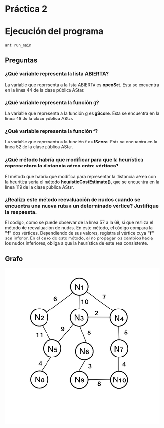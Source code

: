 # Práctica 2

# Ejecución del programa
```
ant run_main
```

## Preguntas
### ¿Qué variable representa la lista ABIERTA?
La variable que representa a la lista ABIERTA es **openSet**. Esta se encuentra en la línea 44 de la clase pública AStar.
### ¿Qué variable representa la función g?
La variable que representa a la función g es **gScore**. Esta se encuentra en la línea 48 de la clase pública AStar.
### ¿Qué variable representa la función f?
La variable que representa a la función f es **fScore**. Esta se encuentra en la línea 52 de la clase pública AStar.
### ¿Qué método habría que modificar para que la heurística representara la distancia aérea entre vértices?
El método que habría que modifica para representar la distancia aérea con la heurítica sería el método **heuristicCostEstimate()**, que se encuentra en la línea 119 de la clase pública AStar.
### ¿Realiza este método reevaluación de nudos cuando se encuentra una nueva ruta a un determinado vértice? Justifique la respuesta.
El código, como se puede observar de la línea 57 a la 69, sí que realiza el método de reevaluación de nudos. En este método, el código compara la **"f"** dos vértices. Dependiendo de sus valores, registra el vértice cuya **"f"** sea inferior. En el caso de este método, al no propagar los cambios hacia los nudos inferiores, obliga a que la heurística de este sea consistente.

## Grafo
![](grafo.jpeg)
